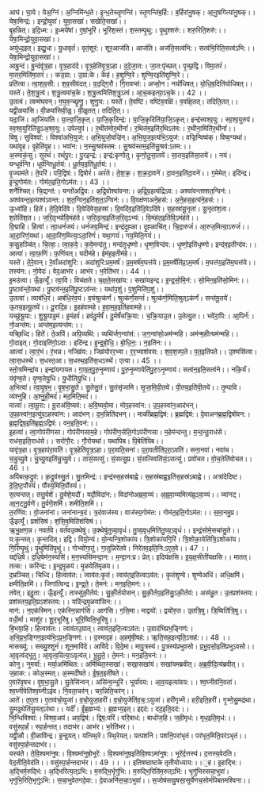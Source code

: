

  
आघ॑। घा॒ये। येअ॒ग्निं। अ॒ग्निमि॑न्ध॒ते। इ॒न्ध॒तेस्तृ॒णन्ति॑। स्तृ॒णन्ति॑ब॒र्हि:। ब॒र्हिरा॑नु॒षक्। आ॒नु॒षगित्या॑नु॒षक्।। येषा॒मिन्द्र॑:। इन्द्रो॒युवा॑। युवा॒सखा॑। सखेति॒सखा॑।।  
बृ॒हन्नित्। इदि॒ध्म:। इ॒ध्मये॑षां। ए॒षां॒भूरि॑। भूरि॑श॒स्तं। श॒स्तम्पृ॒थु:। पृ॒थुश्शरु॑:। शरु॒रिति॒शरु॑:।। येषा॒मिन्द्रो॒युवा॒सखा॑।।  
अयु॑ध्द॒इत्। इद्यु॒धा। यु॒धावृतं॑। वृतं॒शूर॑:। शूर॒आज॑ति। आज॑ति। अज॑ति॒सत्व॑भि:। सत्व॑भि॒रिति॒सत्व॑ऽभि:।। येषा॒मिन्द्रो॒युवा॒सखा॑।।  
आबु॒न्दं। बु॒न्दंवृ॑त्र॒हा। वृ॒त्र॒हाद॑दे। वृ॒त्र॒हेति॑वृ॒त्र॒ऽहा। द॒दे॒जा॒त:। जा॒त:पृ॑च्छत्। पृ॒च्छ॒द्वि। विमा॒तरं॑। मा॒तर॒मिति॑मा॒तरं॑।। कउ॒ग्रा:। उ॒ग्रा:के। केह॑। ह॒शृ॒ण्वि॒रे। शृ॒ण्वि॒रइति॑शृ॒ण्वि॒रे।।  
प्रति॑त्वा। त्वा॒श॒व॒सी:। श॒व॒सीव॑दत्। व॒द॒द्गि॒रौ। गि॒रावप्स॑:। अप्सो॒न। नयो॑धिषत्। यो॒धि॒ष॒दिति॑योधिषत्।। यस्ते॑। ते॒श॒त्रु॒त्वं। श॒त्रु॒त्वमा॑च॒के। श॒त्रु॒त्वमिति॑श॒त्रु॒ऽत्वं। आ॒च॒कइत्या॒ऽच॒के।। 42 ।।  
उ॒तत्वं। त्वम्म॑घवन्। म॒घ॒व॒न्च्छृ॒णु॒। शृ॒णु॒य:। यस्ते॑। ते॒वष्टि॑। वष्टि॑व॒वक्षि॑। व॒वक्षि॒तत्। तदिति॒तत्।। यद्वी॒ळया॑सि। वी॒ळया॑सिवी॒ळु। वी॒ळुतत्। तदिति॒त्।।  
यदा॒जिं। आ॒जिंया॑ति। या॒त्या॒जि॒कृत्। या॒जि॒कृदिन्द्र॑:। या॒जि॒कृदिति॑या॒जि॒ऽकृत्। इन्द्र॑स्वश्व॒यु:। स्व॒श्व॒युरुप॑। स्व॒श्व॒युरिति॑सु॒ऽअ॒श्व॒यु:। उपेत्युप॑।। र॒थीत॑मोर॒थीनां॑। र॒थित॑म॒इति॑र॒थिऽत॑म:। र॒थीना॒मिति॑र॒थीनां॑।।  
विषु। सुविश्वा॑:। विश्वा॑अभि॒युज॑:। अ॒भि॒युजो॒वज्रि॑न्। अ॒भि॒युज॒इत्य॑भि॒ऽयुज॑:। वज्रि॒न्विष्व॑क्। विष्व॒ग्यथा॑। यथा॑वृ॒ह। वृ॒हेति॑वृ॒ह।। भवा॑न:। न॒स्सु॒श्रव॑स्तम:। सु॒श्रव॑स्तम॒इति॑सु॒श्रव॑:ऽतम:।।  
अ॒स्माकं॒सु। सुरथं॑। रथं॑पु॒र:। पु॒रइन्द्र॑:। इन्द्र॑:कृणोतु। कृ॒णो॒तु॒सा॒तये॑। सा॒तय॒इति॑सा॒तये॑।। नयं। यन्धूर्व॑न्ति। धूर्व॑न्तिधू॒र्तय॑:। धू॒र्तय॒इति॑धू॒र्तय॑:।।  
वृ॒ज्याम॑ते। ते॒परि॑। परि॒द्विष॑:। द्विषोरं॑। अरं॑ते। ते॒श॒क्र॒। श॒क्र॒दा॒वने॑। दा॒वन॒इति॑दा॒वने॑।। ग॒मेमेत्। इदि॑न्द्र। इ॒न्द्र॒गोम॑त:। गोम॑त॒इति॒गोऽम॑त:।। 43 ।।  
शनै॑श्चित्। चि॒द्यन्त॑:। यन्तो॑अद्रि॒व:। अ॒द्रि॒वोश्वा॑वन्त:। अ॒द्रि॒व॒इत्य॑द्रिऽव:। अश्वा॑वन्तश्शत॒ग्विन॑:। अश्व॑वन्त॒इत्यश्व॑ऽवन्त:। श॒त॒ग्विन॒इति॑श॒त॒ऽग्विन॑:।। वि॒वक्ष॑णाअने॒हस॑:। अ॒ने॒हस॒इत्य॑ने॒हस॑:।।  
ऊ॒र्ध्वाहि। हिते॑। ते॒दि॒वेदि॑वे। दि॒वेदि॑वेस॒हस्रा॑। दि॒वदि॑व॒इति॑दि॒वेऽदि॑वे। स॒हस्रा॑सू॒नृता॑। सू॒नृता॑श॒ता। श॒तेति॑श॒त।। ज॒रि॒तृभ्यो॑वि॒मंह॑ते। ज॒रि॒तृत्य॒इति॑ज॒रि॒तृऽभ्य॑:। वि॒मंह॑त॒इति॑वि॒ऽमंह॑ते।।  
वि॒द्माहि। हित्वा॑। त्वा॒धनं॑जयं। धनं॑जय॒मिन्द्र॑। इन्द्र॑दृ॒ह्ळा। दृ॒ह्ळाचि॑त्। चि॒दा॒रुजं॑। आ॒रुज॒मित्या॒ऽरुजं॑।। आ॒दा॒रिणं॒यथा॑। आ॒दा॒रिण॒मित्या॒ऽदा॒रिणं॑। यथा॒गयं॑। गय॒मिति॒गयं॑।।  
क॒कु॒हञ्चि॑त्। चि॒त्वा॒। त्वा॒क॒वे॒। क॒वे॒मन्द॑तु। मन्द॑तुधृष्णो। धृ॒ष्ण॒विन्द॑व:। धृ॒ष्णो॒इति॑धृष्णो। इन्द॑व॒इतीन्द॑व:।। आत्वा॑। त्वा॒फ॒णिं। फ॒णिंयत्। यदीम॑हे। ईम॑ह॒इतीम॑हे।।  
यस्ते॑। ते॒रे॒वान्। रे॒वाँअदा॑शुरि:। अदा॑शुरि:प्रम॒मर्ष॑। प्र॒म॒मर्ष॑म॒घत्त॑ये। प्र॒म॒मर्षेति॑प्र॒ऽम॒मर्ष॑। म॒घत्त॑य॒इति॑म॒घत्त॑ये।। तस्य॑न:। नो॒वेदः॑। वेद॒आभ॑र। आभ॑र। भ॒रेति॑भर।। 44 ।।  
इ॒मउ॑त्वा। ऊँ॒इत्यूँ॑। त्वा॒वि। विच॑क्षते। च॒क्ष॒ते॒सखा॑य:। सखा॑यइन्द्र। इ॒न्द्र॒सो॒मि॒न॑:। सो॒मिन॒इति॑सो॒मिन॑:।। पु॒ष्टाव॑न्तो॒यथा॑। पु॒ष्टव॑न्त॒इति॑पु॒ष्टऽव॑न्त:। यथा॑प॒शुं। प॒शुमिति॑प॒शुं।।  
उ॒तत्वा॑। त्वाब॑धि॒रं। अब॑धि॒रंव॒यं। व॒यंश्रुत्क॑र्णं। श्रुत्क॑र्णं॒सन्तं॑। श्रुत्क॑र्ण॒मिति॒श्रुत्ऽक॑र्णं। सन्त॑मू॒तये॑। ऊ॒तय॒इत्यू॒तये॑।। दू॒रादि॒ह। इ॒हह॑वामहे। ह॒वा॒म॒ह॒इति॑हवामहे।।  
यच्छु॑श्रू॒या:। शु॒श्रू॒याइ॒मं। इ॒मंहवं॑। हवं॑दु॒र्मर्षं॑। दु॒र्मर्षं॑चक्रि॒या:। च॒क्रि॒याउ॒त। उ॒तेत्यु॒त।। भवे॑रा॒पि:। आ॒पिर्न॑:। नो॒अन्त॑म:। अन्त॑म॒इत्यन्त॑म:।।  
यच्छि॒ध्दि। हिते॑। ते॒अपि॑। अपि॒व्यथि॑:। व्यथि॑र्जग॒न्वांस॑:। ज॒ग॒न्वांसो॒अम॑न्महि। अम॑न्म॒हीत्यम॑न्महि।। गो॒दाइत्। गो॒दाइति॑गो॒ऽदा:। इदि॑न्द्र। इ॒न्द्र॒बो॒धि॒। बो॒धि॒न॒:। न॒इति॑न:।।  
आत्वा॑। त्वा॒रं॒भं। रं॒भन्न। नजिव्र॑य:। जिव्र॑योरर॒भ्मा। र॒र॒भ्माश॑वस:। श॒व॒श॒स्प॒ते। प॒त॒इति॑पते।। उ॒श्मसि॑त्वा। त्वा॒स॒धस्थे॑। स॒धस्त॒आ। स॒धस्थ॒इति॑स॒धऽस्थे॑। एत्या।। 45 ।।  
स्तो॒त्रमिन्द्रा॑य। इन्द्रा॑यगायत। गा॒य॒त॒पु॒रु॒नृ॒म्णाय॑। पु॒रु॒नृ॒म्णायेति॑पु॒रु॒ऽनृ॒म्णाय॑। सत्व॑न॒इति॒सत्व॑ने।। नकि॒र्यं। यंवृ॑ण्व॒ते। वृ॒ण्व॒तेयु॒धि। यु॒धीति॑यु॒धि।।  
अ॒भित्वा॑। त्वा॒वृ॒ष॒भ॒। वृ॒ष॒भा॒सु॒ते। सु॒तेसु॒तं। सु॒तंसृ॑जामि। सृ॒जा॒मि॒पी॒तये॑। पी॒तय॒इति॑पी॒तये॑।। तृ॒म्पावि। व्य॑श्नुहि। अ॒श्नु॒ही॒मदं॑। मद॒मिति॒मदं॑।।  
मात्वा॑। त्वा॒मू॒रा:। मू॒राअ॑वि॒ष्यव॑:। अ॒वि॒ष्यवो॒मा। मोप॒हस्वा॑न:। उ॒प॒हस्वा॑न॒आद॑भन्। उ॒प॒हस्वा॑न॒इत्यु॑प॒ऽहस्वा॑न:। आद॑भन्। द॒भ॒न्निति॑दभन्।। माकीं॑ब्रह्म॒द्विष॑:। ब्र॒ह्मद्विष॑:। दे॒वाअनब्र॒ह्म॒द्विषो॑वन:। ब्र॒ह्म॒द्विष॒इति॑ब्र॒ह्म॒ऽद्विष॑:। वन॒इति॒वन॑:।।  
इ॒हत्वा॑। त्वा॒गोप॑रीणसा। गोप॑रीणसाम॒हे। गोप॑रीण॒सेति॒गोऽप॑रीणसा। म॒हेम॑न्दन्तु। म॒न्द॒न्तु॒राध॑से। राध॑स॒इति॒राध॑से।। सरो॑गौ॒र:। गौ॒रोयथा॑। यथा॑पिब। पि॒बेति॑पिब।।  
यावृ॑त्र॒हा। वृ॒त्र॒हाप॑रा॒वति॑। वृ॒त्र॒हेति॑वृ॒त्र॒ऽहा। प॒रा॒वति॒सना॑। प॒रा॒वतीति॑प॒रा॒ऽवति॑। सना॒नवा॑। नवा॑च। च॒चु॒च्यु॒वे। चु॒च्यु॒वइति॑चु॒च्यु॒वे।। तासं॒सत्सु॑। सं॒सत्सु॒प्र। सं॒सत्स्विति॑सं॒ऽसत्सु॑। प्रवो॑चत। वो॒च॒तेति॑वोचत।। 46 ।।  
अपि॑बत्क॒द्रुव॑:। क॒द्रुव॑स्सु॒तं। सु॒तमिन्द्र॑:। इन्द्र॑स्स॒हस्र॑बाह्वे। स॒हस्र॑बाह्व॒इति॑स॒हस्र॑ऽबाह्वे।। अत्रा॑देदिष्ट। दे॒दि॒ष्ट॒पौंस्यं॑। पौंस्य॒मिति॒पौंस्यं॑।।  
स॒त्यन्तत्। तत्तु॒र्वशे॑। तु॒र्वशे॒यदौ॑। यदौ॒विदा॑न:। विदा॑नोअह्नवा॒य्यं। अ॒ह्न॒वा॒य्यमित्य॑ह्न॒ऽवा॒य्यं।। व्या॑नट्। आ॒न॒ट्तु॒र्वणे॑। तु॒र्वणॆ॒शमि॑। शमीति॒शमि॑।।  
त॒रणिं॑व:। वो॒जना॑नां। जना॑नान्त्र॒दं। त्र॒दंवाज॑स्य। वाज॑स्य॒गोम॑त:। गोम॑त॒इति॒गोऽम॑त:।। स॒मा॒नमु॒प्र। ऊँ॒इत्यूँ॑। प्रशं॑सिषं। शं॒सि॒ष॒मिति॑शंसिषं।।  
ऋ॒भु॒क्षण॒न्न। नवर्त॑वे। वर्त॑वउ॒क्थेषु॑। उ॒क्थेषु॑तुग्र्या॒वृधं॑। तु॒ग्र्य॒वृध॒मिति॑तु॒ग्र्य॒ऽवृधं॑।। इन्द्रं॒सोमे॒सचा॑सु॒ते।।  
य:कृ॒न्तत्। कृ॒न्तदित्। इद्वि। वियो॒न्यं। यो॒न्यन्त्रि॒शोका॑य। त्रि॒शोका॑यगि॒रिं। त्रि॒शोका॒येति॑त्रि॒ऽशोका॑य। गि॒रिम्पृ॒थुं। पृ॒थुमिति॑पृ॒थुं।। गोभ्यो॑गा॒तुं। गा॒तुन्निरे॑तवे। निरे॑तव॒इति॒नि:ऽए॒त॒वे।। 47 ।।  
यद्द॑धि॒षे। द॒धि॒षेम॑न॒स्यसि॑। म॒न॒स्यसि॑मन्दा॒न:। म॒न्दा॒न:प्र। प्रेत्। इदिय॑क्षसि। इ॒य॒क्ष॒सीती॑यक्षसि।। मातत्। तत्क:। करि॑न्द्र:। इ॒न्द्र॒मृ॒ळय॑। मृ॒ळयेति॑मृळय।।  
द॒भ्रञ्चित्। चिध्दि। हित्वाव॑त:। त्वाव॑त:कृ॒तं। त्वाव॑त॒इतित्वाऽव॑त:। कृ॒तंशृ॒ण्वे। शृ॒ण्वेअधि॑। अधि॒क्षमि॑। क्षमीति॒क्षमि॑।। जिगा॑त्विन्द्र। इ॒न्द्र॒ते॒। ते॒मन॑:। मन॒इति॒मन॑:।।  
तवेत्। इदु॒ता:। ऊँ॒इत्यूँ॑। तास्सु॑की॒र्तय॑:। सु॒की॒र्तयोसन्। सु॒की॒र्तय॒इति॑सु॒ऽकी॒र्तय॑:। अस॑न्नु॒त। उ॒तप्रश॑स्तय:। प्रश॑स्तय॒इति॒प्रऽश॑स्तय:।। यदि॑न्द्रमृ॒ळया॑सिन:।।  
मान॑:। न॒एक॑स्मिन्। एक॑स्नि॒न्नाग॑सि। आग॑सि। ग॒सि॒मा। माद्वयो॑:। द्वयो॑रु॒त। उ॒तत्रि॒षु। त्रि॒ष्विति॑त्रि॒षु।। वधी॒र्मा। माशू॑र। शू॒र॒भूरि॑षु। भूरि॒ष्विति॒भूरि॑षु।।  
बि॒भया॒हि। हित्वाव॑त:। त्वाव॑तउ॒ग्रात्। त्वाव॑त॒इति॒त्वाऽव॑त:। उ॒ग्राद॑भिप्रभ॒ङ्गिण॑:। अ॒भि॒प्र॒भ॒ङ्गिण॒इत्य॑भि॒ऽप्र॒भ॒ङ्गिण॑:।। द॒स्माद॒हं। अ॒हमृ॑षी॒षह॑:। ऋ॒ति॒सह॒इत्यृ॑ति॒ऽसह॑:।। 48 ।।  
मासख्यु॑:। सख्यु॒श्शूनं॑। शून॒मावि॑दे। आवि॑दे। वि॒दे॒मा। मापु॒त्रस्य॑। पु॒त्रस्य॑प्रभुवसो। प्र॒भु॒व॒सो॒इति॑प्रभुऽवसो।। आ॒वृत्व॑द्भूतु। आ॒वृत्व॒दित्या॒ऽवृत्व॑त्। भू॒तु॒ते॒। ते॒मन॑:। मन॒इति॒मन॑:।।  
कोनु। नुमर्या॑:। मर्या॒अमि॑थित:। अमि॑थित॒स्सखा॑। सखा॒सखा॑यं। सखा॑यमब्रवीत्। अ॒ब्र॒वी॒दि॒त्य॑ब्रवीत्।। ज॒हाक:। कोअ॒स्मत्। अ॒स्मदी॑षते। ई॒ष॒त॒इती॑षते।।  
ए॒वारे॑वृषभ। वृ॒ष॒भा॒सु॒ते। सु॒तेसि॑न्वन्। असि॑न्व॒न्भूरि॑। भूर्या॑वय:। आ॒व॒यइत्या॑वय:।। श्व॒घ्नीव॑नि॒वता॑। श्व॒घ्नीवेति॑श्व॒घ्नीऽइ॑व। नि॒वता॒चर॑न्। चर॒न्निति॒चर॑न्।।  
आते॑। त॒ए॒ता। ए॒ताव॑चो॒युजा॑। व॒चो॒युजा॒हरी॑। व॒चो॒युजेति॑व॒च॒:ऽयुजा॑। हरी॑गृभ्णॆ। हरी॒इति॒हरी॑। गृ॒भ्णे॒सु॒मद्र॑था। सु॒मद्र॒थेति॑सु॒मत्ऽर॑था।। यदीं॑। ईं॒ब्र॒ह्मभ्य॑:। ब्र॒ह्मभ्य॒इत्। इद्दद॑:। दद॒इति॒दद॑:।।  
भि॒न्धिविश्वा॑:। विश्वा॒अप॑। अप॒द्विष॑:। द्विष॒:परि॑। परि॒बाध॑:। बाधो॑ज॒हि। ज॒हीमृध॑:। मृध॒इति॒मृध॑:।। वसु॑स्पा॒र्हं। स्पा॒र्हन्तत्। तदाभ॑र। आभ॑र। भ॒रेति॑भर।।  
यद्वी॒ळौ। वी॒ळावि॑न्द्र। इ॒न्द्र॒यत्। यत्स्थि॒रे। स्थि॒रेयत्। यत्पर्शा॑ने। पर्शा॑ने॒परा॑भृतं। पर॑भृत॒मिति॒पर॑ऽभृतं।। वसु॑स्पा॒र्हन्तदाभ॑र।।  
यस्य॑ते। ते॒वि॒श्वमा॑नुष:। वि॒श्वमा॑नुषो॒भूरे॑:। वि॒श्वमा॑नुष॒इति॑वि॒श्वऽमा॑नुष:। भूरे॑र्द॒त्तस्य॑। द॒त्तस्य॒वेद॑ति। वेद॒तीति॒वेद॑ति।। वसु॑स्पा॒र्हन्तदाभ॑र।। 49 ।। ।। इतिषष्ठाष्टके तृतीयोध्याय:।।॒ह। इ॒हाद्भि:। अ॒द्भिर्म॒रुद्भि॑:। अ॒द्भिरित्य॒त्ऽभि:। म॒रुद्भि॒र्भृगु॑भि:। म॒रुद्भि॒रिति॑म॒रुत्ऽभि॑:। भृगु॑भिस्सचा॒भुवा॑। भृगु॑भि॒रिति॒भृगु॑ऽभि:। स॒चा॒भुवेतगदे॒वा:। दे॒वाअनि॑स॒चा॒ऽभुवा॑।। स॒जोष॑सावु॒षसा॒सूर्ये॑णच॒सोमं॑पिबतमश्विना।।  
